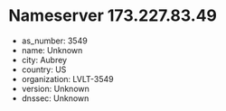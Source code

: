 # Nameserver 173.227.83.49

* as_number: 3549
* name: Unknown
* city: Aubrey
* country: US
* organization: LVLT-3549
* version: Unknown
* dnssec: Unknown
